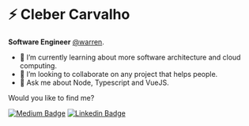 # ⚡ Cleber Carvalho

**Software Engineer** [@warren](http://github.com/warrenbrasil).

- 🌱 I’m currently learning about more software architecture and cloud computing.
- 👯 I’m looking to collaborate on any project that helps people.
- 💬 Ask me about Node, Typescript and VueJS.

Would you like to find me?

[![Medium Badge](https://img.shields.io/badge/Medium-12100E?style=for-the-badge&logo=medium&logoColor=white)](https://medium.com/@clebercarvalho)
[![Linkedin Badge](https://img.shields.io/badge/LinkedIn-0077B5?style=for-the-badge&logo=linkedin&logoColor=white)](https://www.linkedin.com/in/cleber-carvalho)
